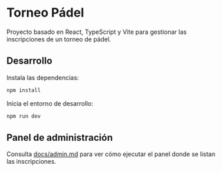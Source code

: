 # Torneo Pádel

Proyecto basado en React, TypeScript y Vite para gestionar las inscripciones de un torneo de pádel.

## Desarrollo

Instala las dependencias:

```bash
npm install
```

Inicia el entorno de desarrollo:

```bash
npm run dev
```

## Panel de administración

Consulta [docs/admin.md](docs/admin.md) para ver cómo ejecutar el panel donde se listan las inscripciones.
